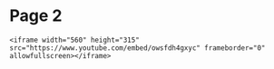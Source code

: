 # Page 2

    <iframe width="560" height="315" src="https://www.youtube.com/embed/owsfdh4gxyc" frameborder="0" allowfullscreen></iframe>       
